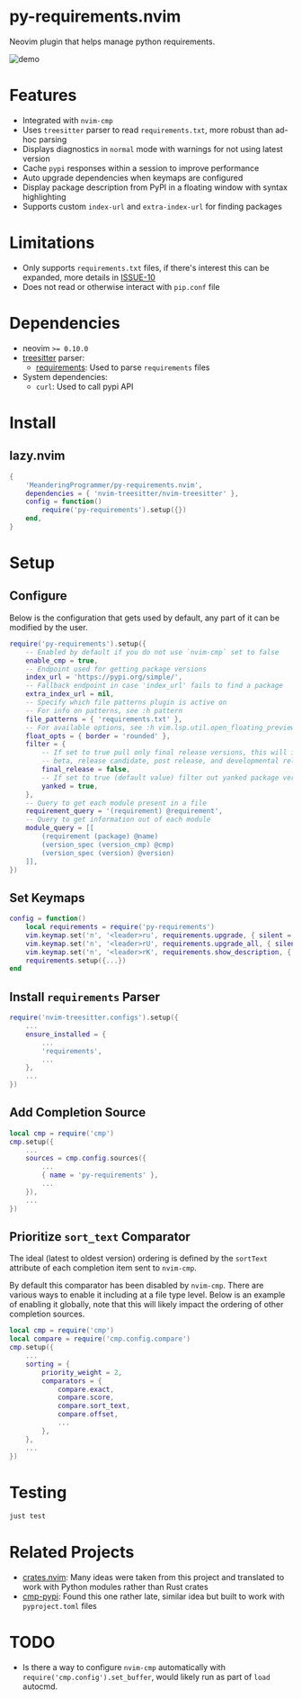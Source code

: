 # py-requirements.nvim

Neovim plugin that helps manage python requirements.

![demo](https://github.com/user-attachments/assets/9ad14499-c965-4d81-ba32-687ef4e349fd)

# Features

- Integrated with `nvim-cmp`
- Uses `treesitter` parser to read `requirements.txt`, more robust than ad-hoc parsing
- Displays diagnostics in `normal` mode with warnings for not using latest version
- Cache `pypi` responses within a session to improve performance
- Auto upgrade dependencies when keymaps are configured
- Display package description from PyPI in a floating window with syntax highlighting
- Supports custom `index-url` and `extra-index-url` for finding packages

# Limitations

- Only supports `requirements.txt` files, if there's interest this can be
  expanded, more details in [ISSUE-10](https://github.com/MeanderingProgrammer/py-requirements.nvim/issues/10)
- Does not read or otherwise interact with `pip.conf` file

# Dependencies

- neovim `>= 0.10.0`
- [treesitter](https://github.com/nvim-treesitter/nvim-treesitter) parser:
  - [requirements](https://github.com/ObserverOfTime/tree-sitter-requirements):
    Used to parse `requirements` files
- System dependencies:
  - `curl`: Used to call pypi API

# Install

## lazy.nvim

```lua
{
    'MeanderingProgrammer/py-requirements.nvim',
    dependencies = { 'nvim-treesitter/nvim-treesitter' },
    config = function()
        require('py-requirements').setup({})
    end,
}
```

# Setup

## Configure

Below is the configuration that gets used by default, any part of it can be
modified by the user.

```lua
require('py-requirements').setup({
    -- Enabled by default if you do not use `nvim-cmp` set to false
    enable_cmp = true,
    -- Endpoint used for getting package versions
    index_url = 'https://pypi.org/simple/',
    -- Fallback endpoint in case 'index_url' fails to find a package
    extra_index_url = nil,
    -- Specify which file patterns plugin is active on
    -- For info on patterns, see :h pattern
    file_patterns = { 'requirements.txt' },
    -- For available options, see :h vim.lsp.util.open_floating_preview
    float_opts = { border = 'rounded' },
    filter = {
        -- If set to true pull only final release versions, this will ignore alpha,
        -- beta, release candidate, post release, and developmental release versions
        final_release = false,
        -- If set to true (default value) filter out yanked package versions
        yanked = true,
    },
    -- Query to get each module present in a file
    requirement_query = '(requirement) @requirement',
    -- Query to get information out of each module
    module_query = [[
        (requirement (package) @name)
        (version_spec (version_cmp) @cmp)
        (version_spec (version) @version)
    ]],
})
```

## Set Keymaps

```lua
config = function()
    local requirements = require('py-requirements')
    vim.keymap.set('n', '<leader>ru', requirements.upgrade, { silent = true, desc = 'Requirements: Upgrade' })
    vim.keymap.set('n', '<leader>rU', requirements.upgrade_all, { silent = true, desc = 'Requirements: Upgrade All' })
    vim.keymap.set('n', '<leader>rK', requirements.show_description, { silent = true, desc = 'Requirements: Show package description' })
    requirements.setup({...})
end
```

## Install `requirements` Parser

```lua
require('nvim-treesitter.configs').setup({
    ...
    ensure_installed = {
        ...
        'requirements',
        ...
    },
    ...
})
```

## Add Completion Source

```lua
local cmp = require('cmp')
cmp.setup({
    ...
    sources = cmp.config.sources({
        ...
        { name = 'py-requirements' },
        ...
    }),
    ...
})
```

## Prioritize `sort_text` Comparator

The ideal (latest to oldest version) ordering is defined by the `sortText`
attribute of each completion item sent to `nvim-cmp`.

By default this comparator has been disabled by `nvim-cmp`. There are various
ways to enable it including at a file type level. Below is an example of enabling
it globally, note that this will likely impact the ordering of other completion sources.

```lua
local cmp = require('cmp')
local compare = require('cmp.config.compare')
cmp.setup({
    ...
    sorting = {
        priority_weight = 2,
        comparators = {
            compare.exact,
            compare.score,
            compare.sort_text,
            compare.offset,
            ...
        },
    },
    ...
})
```

# Testing

```bash
just test
```

# Related Projects

- [crates.nvim](https://github.com/Saecki/crates.nvim): Many ideas were taken from
  this project and translated to work with Python modules rather than Rust crates
- [cmp-pypi](https://github.com/vrslev/cmp-pypi): Found this one rather late, similar
  idea but built to work with `pyproject.toml` files

# TODO

- Is there a way to configure `nvim-cmp` automatically with `require('cmp.config').set_buffer`,
  would likely run as part of `load` autocmd.
